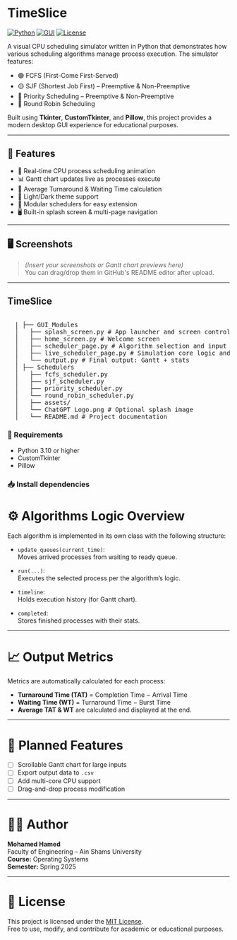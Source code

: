 # TimeSlice
[![Python](https://img.shields.io/badge/Python-3.10%2B-blue?style=flat&logo=python)](https://www.python.org/)
[![GUI](https://img.shields.io/badge/GUI-Tkinter-green?style=flat&logo=python)](https://wiki.python.org/moin/TkInter)
[![License](https://img.shields.io/badge/license-MIT-blue.svg)](#license)

A visual CPU scheduling simulator written in Python that demonstrates how various scheduling algorithms manage process execution. The simulator features:

- 🟢 FCFS (First-Come First-Served)
- 🟡 SJF (Shortest Job First) – Preemptive & Non-Preemptive
- 🔵 Priority Scheduling – Preemptive & Non-Preemptive
- 🔁 Round Robin Scheduling

Built using **Tkinter**, **CustomTkinter**, and **Pillow**, this project provides a modern desktop GUI experience for educational purposes.

---

## 🚀 Features

- 🔧 Real-time CPU process scheduling animation
- 📊 Gantt chart updates live as processes execute
- 🧮 Average Turnaround & Waiting Time calculation
- 🌙 Light/Dark theme support
- 🧩 Modular schedulers for easy extension
- 🖥️ Built-in splash screen & multi-page navigation

---

## 🖥️ Screenshots

> *(Insert your screenshots or Gantt chart previews here)*  
> You can drag/drop them in GitHub's README editor after upload.

---

## TimeSlice

<pre>  
  | ├── GUI_Modules
  │   ├── splash_screen.py # App launcher and screen controller 
  │   ├── home_screen.py # Welcome screen
  │   ├── scheduler_page.py # Algorithm selection and input form
  │   ├── live_scheduler_page.py # Simulation core logic and UI 
  │   └── output.py # Final output: Gantt + stats 
  │ ├── Schedulers
  │   ├── fcfs_scheduler.py 
  │   ├── sjf_scheduler.py
  │   ├── priority_scheduler.py 
  │   └── round_robin_scheduler.py 
  │   ├── assets/
  │   └── ChatGPT Logo.png # Optional splash image
  │   └── README.md # Project documentation </pre>

### 🔧 Requirements

- Python 3.10 or higher  
- CustomTkinter  
- Pillow

### 📥 Install dependencies


# ⚙️ Algorithms Logic Overview

Each algorithm is implemented in its own class with the following structure:

- `update_queues(current_time)`:  
  Moves arrived processes from waiting to ready queue.

- `run(...)`:  
  Executes the selected process per the algorithm’s logic.

- `timeline`:  
  Holds execution history (for Gantt chart).

- `completed`:  
  Stores finished processes with their stats.

---

# 📈 Output Metrics

Metrics are automatically calculated for each process:
- **Turnaround Time (TAT)** = Completion Time − Arrival Time
- **Waiting Time (WT)** = Turnaround Time − Burst Time
- **Average TAT & WT** are calculated and displayed at the end.

---

# 🚧 Planned Features

- [ ] Scrollable Gantt chart for large inputs
- [ ] Export output data to `.csv`
- [ ] Add multi-core CPU support
- [ ] Drag-and-drop process modification

---

# 👨‍💻 Author

**Mohamed Hamed**  
Faculty of Engineering – Ain Shams University  
**Course:** Operating Systems  
**Semester:** Spring 2025

---

# 📄 License

This project is licensed under the [MIT License](LICENSE).  
Free to use, modify, and contribute for academic or educational purposes.
